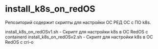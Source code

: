 # install_k8s_on_redOS
Репозиторий содержит скрипты для настройки ОС РЕД ОС с ПО k8s.

install_k8s_on_redOSv1.sh  - Скрипт для настройки k8s в ОС RedOS с containerd
install_k8s_on_redOSv2.sh  - Скрипт для настройки k8s в ОС RedOS с cri-o